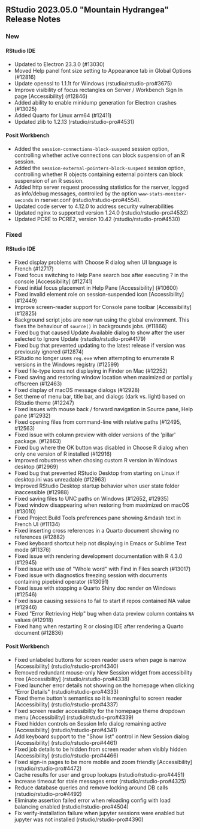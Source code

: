 
## RStudio 2023.05.0 "Mountain Hydrangea" Release Notes

### New

#### RStudio IDE
- Updated to Electron 23.3.0 (#13030)
- Moved Help panel font size setting to Appearance tab in Global Options (#12816)
- Update openssl to 1.1.1t for Windows (rstudio/rstudio-pro#3675)
- Improve visibility of focus rectangles on Server / Workbench Sign In page [Accessibility] (#12846)
- Added ability to enable minidump generation for Electron crashes (#13025)
- Added Quarto for Linux arm64 (#12411)
- Updated zlib to 1.2.13 (rstudio/rstudio-pro#4531)

#### Posit Workbench
- Added the `session-connections-block-suspend` session option, controlling whether active connections can block suspension of an R session.
- Added the `session-external-pointers-block-suspend` session option, controlling whether R objects containing external pointers can block suspension of an R session.
- Added http server request processing statistics for the rserver, logged as info/debug messages, controlled by the option `www-stats-monitor-seconds` in rserver.conf (rstudio/rstudio-pro#4554).
- Updated code server to 4.12.0 to address security vulnerabilities
- Updated nginx to supported version 1.24.0 (rstudio/rstudio-pro#4532)
- Updated PCRE to PCRE2, version 10.42 (rstudio/rstudio-pro#4530)

### Fixed

#### RStudio IDE
- Fixed display problems with Choose R dialog when UI language is French (#12717)
- Fixed focus switching to Help Pane search box after executing ? in the console [Accessibility] (#12741)
- Fixed initial focus placement in Help Pane [Accessibility] (#10600)
- Fixed invalid element role on session-suspended icon [Accessibility] (#12449)
- Improve screen-reader support for Console pane toolbar [Accessibility] (#12825)
- Background script jobs are now run using the global environment. This fixes the behaviour of `source()` in backgrounds jobs. (#11866)
- Fixed bug that caused Update Available dialog to show after the user selected to Ignore Update (rstudio/rstudio-pro#4179)
- Fixed bug that prevented updating to the latest release if version was previously ignored (#12874)
- RStudio no longer uses `reg.exe` when attempting to enumerate R versions in the Windows registry (#12599)
- Fixed file-type icons not displaying in Finder on Mac (#12252)
- Fixed saving and restoring window location when maximized or partially offscreen (#12463)
- Fixed display of macOS message dialogs (#12928)
- Set theme of menu bar, title bar, and dialogs (dark vs. light) based on RStudio theme (#12247)
- Fixed issues with mouse back / forward navigation in Source pane, Help pane (#12932)
- Fixed opening files from command-line with relative paths (#12495, #12563)
- Fixed issue with column preview with older versions of the 'pillar' package. (#12863)
- Fixed bug where the OK button was disabled in Choose R dialog when only one version of R installed (#12916)
- Improved robustness when chosing custom R version in Windows desktop (#12969)
- Fixed bug that prevented RStudio Desktop from starting on Linux if desktop.ini was unreadable (#12963)
- Improved RStudio Desktop startup behavior when user state folder inaccessible (#12988)
- Fixed saving files to UNC paths on Windows (#12652, #12935)
- Fixed window disappearing when restoring from maximized on macOS (#13010)
- Fixed Project Build Tools preferences pane showing &mdash text in French UI (#11134)
- Fixed inserting cross references in a Quarto document showing no references (#12882)
- Fixed keyboard shortcut help not displaying in Emacs or Sublime Text mode (#11376)
- Fixed issue with rendering development documentation with R 4.3.0 (#12945)
- Fixed issue with use of "Whole word" with Find in Files search (#13017)
- Fixed issue with diagnostics freezing session with documents containing pipebind operator (#13091)
- Fixed issue with stopping a Quarto Shiny doc render on Windows (#12546)
- Fixed issue causing sessions to fail to start if repos contained NA value (#12946)
- Fixed "Error Retrieving Help" bug when data preview column contains `NA` values (#12918)
- Fixed hang when restarting R or closing IDE after rendering a Quarto document (#12836)

#### Posit Workbench
- Fixed unlabeled buttons for screen reader users when page is narrow [Accessibility] (rstudio/rstudio-pro#4340)
- Removed redundant mouse-only New Session widget from accessibility tree [Accessibility] (rstudio/rstudio-pro#4338)
- Fixed launcher error details not showing on the homepage when clicking "Error Details" (rstudio/rstudio-pro#4333)
- Fixed theme button's semantics so it is meaningful to screen reader [Accessibility] (rstudio/rstudio-pro#4337)
- Fixed screen reader accessibility for the homepage theme dropdown menu [Accessibility] (rstudio/rstudio-pro#4339)
- Fixed hidden controls on Session Info dialog remaining active [Accessibility] (rstudio/rstudio-pro#4341)
- Add keyboard support to the "Show list" control in New Session dialog [Accessibility] (rstudio/rstudio-pro#4461)
- Fixed job details to be hidden from screen reader when visibly hidden [Accessibility] (rstudio/rstudio-pro#4466)
- Fixed sign-in pages to be more mobile and zoom friendly [Accessibility] (rstudio/rstudio-pro#4472)
- Cache results for user and group lookups (rstudio/rstudio-pro#4451)
- Increase timeout for stale messages error (rstudio/rstudio-pro#4325)
- Reduce database queries and remove locking around DB calls (rstudio/rstudio-pro#4492)
- Eliminate assertion failed error when reloading config with load balancing enabled (rstudio/rstudio-pro#4504)
- Fix verify-installation failure when jupyter sessions were enabled but jupyter was not installed (rstudio/rstudio-pro#4390)
